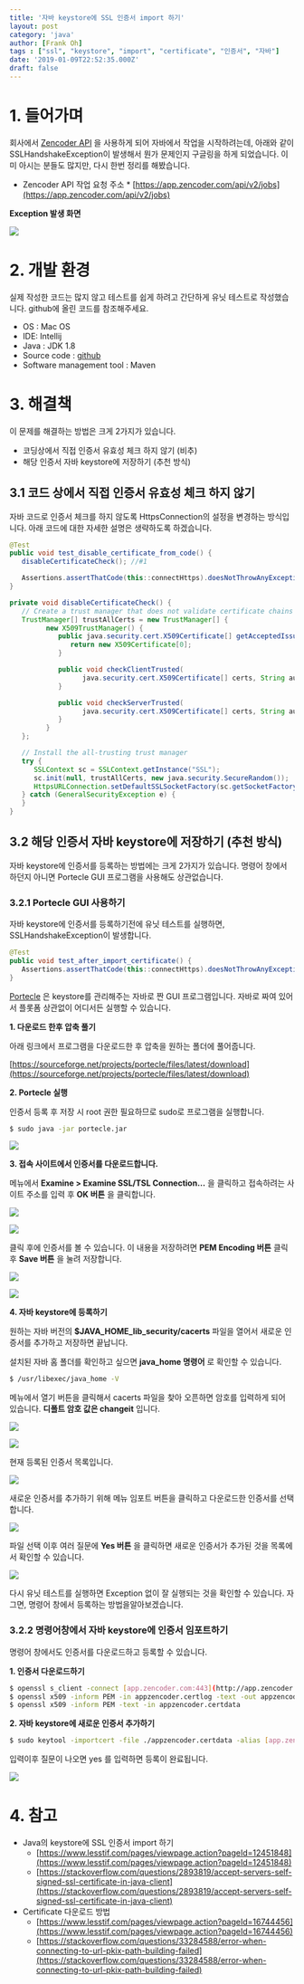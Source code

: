 ```yaml
---
title: '자바 keystore에 SSL 인증서 import 하기'
layout: post
category: 'java'
author: [Frank Oh]
tags : ["ssl", "keystore", "import", "certificate", "인증서", "자바"]
date: '2019-01-09T22:52:35.000Z'
draft: false
---
```


# 1. 들어가며

회사에서 [Zencoder API](https://support.brightcove.com/zencoder) 을 사용하게 되어 자바에서 작업을 시작하려는데, 아래와 같이 SSLHandshakeException이 발생해서 뭔가 문제인지 구글링을 하게 되었습니다. 이미 아시는 분들도 많지만, 다시 한번 정리를 해봤습니다.

- Zencoder API 작업 요청 주소 \* [https://app.zencoder.com/api/v2/jobs](https://app.zencoder.com/api/v2/jobs)

**Exception 발생 화면**

![](images/자바-keystore에-SSL-인증서-import-하기/image_13.png)

# 2. 개발 환경

실제 작성한 코드는 많지 않고 테스트를 쉽게 하려고 간단하게 유닛 테스트로 작성했습니다. github에 올린 코드를 참조해주세요.

- OS : Mac OS
- IDE: Intellij
- Java : JDK 1.8
- Source code : [github](https://github.com/kenshin579/tutorials-java-examples/tree/master/java-ssl-keystore-import-test)
- Software management tool : Maven

# 3. 해결책

이 문제를 해결하는 방법은 크게 2가지가 있습니다.

- 코딩상에서 직접 인증서 유효성 체크 하지 않기 (비추)
- 해당 인증서 자바 keystore에 저장하기 (추천 방식)

## 3.1 코드 상에서 직접 인증서 유효성 체크 하지 않기

자바 코드로 인증서 체크를 하지 않도록 HttpsConnection의 설정을 변경하는 방식입니다. 아래 코드에 대한 자세한 설명은 생략하도록 하겠습니다.

```java
@Test
public void test_disable_certificate_from_code() {
   disableCertificateCheck(); //#1

   Assertions.assertThatCode(this::connectHttps).doesNotThrowAnyException();
}

private void disableCertificateCheck() {
   // Create a trust manager that does not validate certificate chains
   TrustManager[] trustAllCerts = new TrustManager[] {
         new X509TrustManager() {
            public java.security.cert.X509Certificate[] getAcceptedIssuers() {
               return new X509Certificate[0];
            }

            public void checkClientTrusted(
                  java.security.cert.X509Certificate[] certs, String authType) {
            }

            public void checkServerTrusted(
                  java.security.cert.X509Certificate[] certs, String authType) {
            }
         }
   };

   // Install the all-trusting trust manager
   try {
      SSLContext sc = SSLContext.getInstance("SSL");
      sc.init(null, trustAllCerts, new java.security.SecureRandom());
      HttpsURLConnection.setDefaultSSLSocketFactory(sc.getSocketFactory());
   } catch (GeneralSecurityException e) {
   }
}
```

## 3.2 해당 인증서 자바 keystore에 저장하기 (추천 방식)

자바 keystore에 인증서를 등록하는 방법에는 크게 2가지가 있습니다. 명령어 창에서 하던지 아니면 Portecle GUI 프로그램을 사용해도 상관없습니다.

### 3.2.1 Portecle GUI 사용하기

자바 keystore에 인증서를 등록하기전에 유닛 테스트를 실행하면, SSLHandshakeException이 발생합니다.

```java
@Test
public void test_after_import_certificate() {
   Assertions.assertThatCode(this::connectHttps).doesNotThrowAnyException();
}
```

[Portecle](http://portecle.sourceforge.net/) 은 keystore를 관리해주는 자바로 짠 GUI 프로그램입니다. 자바로 짜여 있어서 플롯폼 상관없이 어디서든 실행할 수 있습니다.

**1. 다운로드 한후 압축 풀기**

아래 링크에서 프로그램을 다운로드한 후 압축을 원하는 폴더에 풀어줍니다.

[https://sourceforge.net/projects/portecle/files/latest/download](https://sourceforge.net/projects/portecle/files/latest/download)

**2. Portecle 실행**

인증서 등록 후 저장 시 root 권한 필요하므로 sudo로 프로그램을 실행합니다.

```bash
$ sudo java -jar portecle.jar
```

![](images/자바-keystore에-SSL-인증서-import-하기/image_10.png)

**3. 접속 사이트에서 인증서를 다운로드합니다.**

메뉴에서 **Examine > Examine SSL/TSL Connection…** 을 클릭하고 접속하려는 사이트 주소를 입력 후 **OK 버튼** 을 클릭합니다.

![](images/자바-keystore에-SSL-인증서-import-하기/image_5.png)

![](images/자바-keystore에-SSL-인증서-import-하기/image_8.png)

클릭 후에 인증서를 볼 수 있습니다. 이 내용을 저장하려면 **PEM Encoding 버튼** 클릭 후 **Save 버튼** 을 눌려 저장합니다.

![](images/자바-keystore에-SSL-인증서-import-하기/image_9.png)

![](images/자바-keystore에-SSL-인증서-import-하기/B42B7B20-2C07-4BF6-8E43-65A2207B4521.png)

**4. 자바 keystore에 등록하기**

원하는 자바 버전의 **\$JAVA_HOME_lib_security/cacerts** 파일을 열어서 새로운 인증서를 추가하고 저장하면 끝납니다.

설치된 자바 홈 폴더를 확인하고 싶으면 **java_home 명령어** 로 확인할 수 있습니다.

```bash
$ /usr/libexec/java_home -V
```

메뉴에서 열기 버튼을 클릭해서 cacerts 파일을 찾아 오픈하면 암호를 입력하게 되어 있습니다. **디폴트 암호 값은 changeit** 입니다.

![](images/자바-keystore에-SSL-인증서-import-하기/7258033D-D720-4B51-8FB0-AA198B5FBCB0.png)

![](images/자바-keystore에-SSL-인증서-import-하기/image_2.png)

현재 등록된 인증서 목록입니다.

![](images/자바-keystore에-SSL-인증서-import-하기/image_11.png)

새로운 인증서를 추가하기 위해 메뉴 임포트 버튼을 클릭하고 다운로드한 인증서를 선택합니다.

![](images/자바-keystore에-SSL-인증서-import-하기/73801762-680A-4DC8-93D6-B67E6185E9BF.png)

파일 선택 이후 여러 질문에 **Yes 버튼** 을 클릭하면 새로운 인증서가 추가된 것을 목록에서 확인할 수 있습니다.

![](images/자바-keystore에-SSL-인증서-import-하기/image_4.png)

다시 유닛 테스트를 실행하면 Exception 없이 잘 실행되는 것을 확인할 수 있습니다. 자 그면, 명령어 창에서 등록하는 방법을알아보겠습니다.

### 3.2.2 명령어창에서 자바 keystore에 인증서 임포트하기

명령어 창에서도 인증서를 다운로드하고 등록할 수 있습니다.

**1. 인증서 다운로드하기**

```bash
$ openssl s_client -connect [app.zencoder.com:443](http://app.zencoder.com:443/) | tee appzencoder.certlog
$ openssl x509 -inform PEM -in appzencoder.certlog -text -out appzencoder.certdata
$ openssl x509 -inform PEM -text -in appzencoder.certdata
```

**2. 자바 keystore에 새로운 인증서 추가하기**

```bash
$ sudo keytool -importcert -file ./appzencoder.certdata -alias [app.zencoder.com](http://app.zencoder.com/) -keystore \$JAVA_HOME/jre_lib_security/cacerts -storepass changeit
```

입력이후 질문이 나오면 yes 를 입력하면 등록이 완료됩니다.

![](images/자바-keystore에-SSL-인증서-import-하기/image_6.png)

# 4. 참고

- Java의 keystore에 SSL 인증서 import 하기
  - [https://www.lesstif.com/pages/viewpage.action?pageId=12451848](https://www.lesstif.com/pages/viewpage.action?pageId=12451848)
  - [https://stackoverflow.com/questions/2893819/accept-servers-self-signed-ssl-certificate-in-java-client](https://stackoverflow.com/questions/2893819/accept-servers-self-signed-ssl-certificate-in-java-client)
- Certificate 다운로드 방법
  - [https://www.lesstif.com/pages/viewpage.action?pageId=16744456](https://www.lesstif.com/pages/viewpage.action?pageId=16744456)
  - [https://stackoverflow.com/questions/33284588/error-when-connecting-to-url-pkix-path-building-failed](https://stackoverflow.com/questions/33284588/error-when-connecting-to-url-pkix-path-building-failed)

